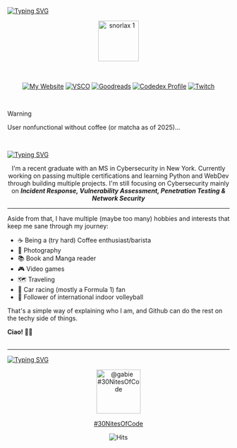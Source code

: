 [![Typing SVG](https://readme-typing-svg.demolab.com?font=Silkscreen&size=55&pause=800&color=29738e&center=true&random=false&width=1081&height=101&lines=Hello%2C+I'm+Gabie!+%F0%9F%91%8B%F0%9F%8F%BB;Aspiring+Cybersecurity+Pro+%F0%9F%91%A9%F0%9F%8F%BB%E2%80%8D%F0%9F%92%BB)](https://git.io/typing-svg)

<!-- SNORLAX -->

<div align="center">
  <img src="https://github.com/gabie-uy/gabie-uy/assets/67624149/0d46fccd-7a59-4427-9591-02ffafbccc56" alt="snorlax 1" width="92">
</div>
<br><br>

<!-- BUTTONS -->

<div align="center">

  [![My Website](https://img.shields.io/badge/My_Website-29738e)](https://www.gabrielle-uy.xyz)
  [![VSCO](https://img.shields.io/badge/VSCO_Photography_Profile-5f96aa)](https://vsco.co/gabie-uy/gallery)
  [![Goodreads](https://img.shields.io/badge/Goodreads-f1e5d7)](https://www.goodreads.com/user/show/158163691-gabie)
  [![Codedex Profile](https://img.shields.io/badge/Codedex_Profile-cec1b8)](https://www.codedex.io/@gabie)
  [![Twitch](https://img.shields.io/badge/Twitch-7f6f62)](https://www.twitch.tv/gabizzle11)
  
</div>

<!-- CONTENT WARNING -->

<br>

> [!WARNING]
> User nonfunctional without coffee (or matcha as of 2025)...
<br>

<!-- ABOUT ME -->

[![Typing SVG](https://readme-typing-svg.demolab.com?font=Silkscreen&size=45&pause=400&color=29738E&random=false&width=1081&height=61&lines=About+Me)](https://git.io/typing-svg)

<p align="center">
  I'm a recent graduate with an MS in Cybersecurity in New York. Currently working on passing multiple certifications and learning Python and WebDev through building multiple projects. I'm still focusing on Cybersecurity mainly on <b><i>Incident Response, Vulnerability Assessment, Penetration Testing & Network Security</i></b>
</p>

-----

Aside from that, I have multiple (maybe too many) hobbies and interests that keep me sane through my journey:

 - ☕ Being a (try hard) Coffee enthusiast/barista
 - 📸 Photography
 - 📚 Book and Manga reader
- 🎮 Video games
- 🗺 Traveling
- 🏁 Car racing (mostly a Formula 1) fan
- 🏐 Follower of international indoor volleyball

That's a simple way of explaining who I am, and Github can do the rest on the techy side of things.

**Ciao! 👋🏻** 
<br><br>

-----

<!-- MEET BELLA -->

[![Typing SVG](https://readme-typing-svg.demolab.com?font=Silkscreen&size=30&pause=800&color=CEC1B8&center=true&random=false&width=1080&height=40&lines=Meet+Bella)](https://git.io/typing-svg) 

<div align="center">  
  <img src="https://www.codedex.io/api/petStatus?user=gabie" alt="@gabie #30NitesOfCode" width="100" height="100">
  
  <a href="https://www.codedex.io/@gabie/30-nites-of-code">#30NitesOfCode</a>
    <br>
</div>

<div align="center">
  <img src="https://hits.sh/github.com/gabie/gabie.svg?label=Visitors&color=f1e5d7&labelColor=29738e" alt="Hits">  
</div>

